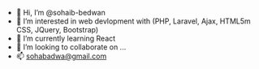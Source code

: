 - 👋 Hi, I’m @sohaib-bedwan
- 👀 I’m interested in web devlopment with (PHP, Laravel, Ajax, HTML5m CSS, JQuery, Bootstrap)
- 🌱 I’m currently learning React
- 💞️ I’m looking to collaborate on ...
- 📫 sohabadwa@gmail.com
